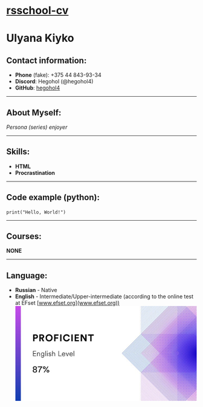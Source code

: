 # [rsschool-cv](https://github.com/hegohol4/rsschool-cv)

# Ulyana Kiyko

## Contact information:

* __Phone__ (fake): +375 44 843-93-34 
* __Discord__: Hegohol (@hegohol4)
* __GitHub__: [hegohol4](https://github.com/hegohol4)

******************
## About Myself: 

_Persona (series) enjoyer_

**************

## Skills: 
* __HTML__
* __Procrastination__

***************

## Code example (python): 
```
print("Hello, World!")
```
*****************

## Courses: 
__NONE__

********************

## Language: 
* __Russian__ - Native
* __English__ - Intermediate/Upper-intermediate (according to the online test at EFset [www.efset.org](www.efset.org))
![Alt-Test](/fvBXqnoR.jpg "Test result")